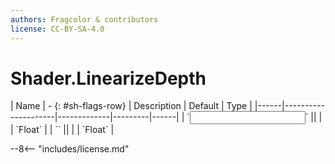 ```yaml
---
authors: Fragcolor & contributors
license: CC-BY-SA-4.0
---
```



# Shader.LinearizeDepth

<div class="sh-parameters" markdown="1">
| Name | - {: #sh-flags-row} | Description | Default | Type |
|------|---------------------|-------------|---------|------|
| `<input>` || | | `Float` |
| `<output>` || | | `Float` |

</div>



--8<-- "includes/license.md"
